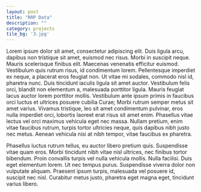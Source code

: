 ```yaml
---
layout: post
title: "RRP Data"
description: ""
category: projects
tile_bg: '3.jpg'
---
```

Lorem ipsum dolor sit amet, consectetur adipiscing elit. Duis ligula arcu, dapibus non tristique sit amet, euismod nec risus. Morbi in suscipit neque. Mauris scelerisque finibus elit. Maecenas venenatis efficitur euismod. Vestibulum quis rutrum risus, id condimentum lorem. Pellentesque imperdiet ex neque, a placerat eros feugiat non. Ut vitae mi sodales, commodo nisl id, pharetra nunc. Duis tincidunt iaculis ligula sit amet auctor. Vestibulum felis orci, blandit non elementum a, malesuada porttitor ligula. Mauris feugiat lacus auctor lorem porttitor mollis. Vestibulum ante ipsum primis in faucibus orci luctus et ultrices posuere cubilia Curae; Morbi rutrum semper metus sit amet varius. Vivamus tristique, leo sit amet condimentum pulvinar, eros nulla imperdiet orci, lobortis laoreet erat risus sit amet enim. Phasellus vitae lectus vel orci maximus vehicula eget nec massa. Nullam pretium, enim vitae faucibus rutrum, turpis tortor ultricies neque, quis dapibus nibh justo nec metus. Aenean vehicula nisi at nibh tempor, vitae faucibus ex pharetra.

Phasellus luctus rutrum tellus, eu auctor libero pretium quis. Suspendisse vitae quam eros. Morbi tincidunt nibh vitae nisl ultrices, nec finibus tortor bibendum. Proin convallis turpis vel nulla vehicula mollis. Nulla facilisi. Duis eget elementum lorem. Ut nec tempus purus. Suspendisse viverra dolor non vulputate aliquam. Praesent ipsum turpis, malesuada vel posuere id, suscipit nec nisl. Curabitur metus justo, pharetra eget magna eget, tincidunt varius libero.